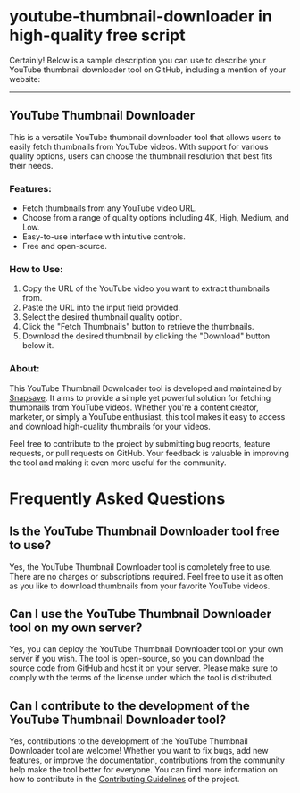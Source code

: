 # youtube-thumbnail-downloader in high-quality free script
Certainly! Below is a sample description you can use to describe your YouTube thumbnail downloader tool on GitHub, including a mention of your website:

---

## YouTube Thumbnail Downloader

This is a versatile YouTube thumbnail downloader tool that allows users to easily fetch thumbnails from YouTube videos. With support for various quality options, users can choose the thumbnail resolution that best fits their needs. 

### Features:
- Fetch thumbnails from any YouTube video URL.
- Choose from a range of quality options including 4K, High, Medium, and Low.
- Easy-to-use interface with intuitive controls.
- Free and open-source.

### How to Use:
1. Copy the URL of the YouTube video you want to extract thumbnails from.
2. Paste the URL into the input field provided.
3. Select the desired thumbnail quality option.
4. Click the "Fetch Thumbnails" button to retrieve the thumbnails.
5. Download the desired thumbnail by clicking the "Download" button below it.

### About:
This YouTube Thumbnail Downloader tool is developed and maintained by [Snapsave](https://snapsave.link). It aims to provide a simple yet powerful solution for fetching thumbnails from YouTube videos. Whether you're a content creator, marketer, or simply a YouTube enthusiast, this tool makes it easy to access and download high-quality thumbnails for your videos.

Feel free to contribute to the project by submitting bug reports, feature requests, or pull requests on GitHub. Your feedback is valuable in improving the tool and making it even more useful for the community.

# Frequently Asked Questions

## Is the YouTube Thumbnail Downloader tool free to use?

Yes, the YouTube Thumbnail Downloader tool is completely free to use. There are no charges or subscriptions required. Feel free to use it as often as you like to download thumbnails from your favorite YouTube videos.

## Can I use the YouTube Thumbnail Downloader tool on my own server?

Yes, you can deploy the YouTube Thumbnail Downloader tool on your own server if you wish. The tool is open-source, so you can download the source code from GitHub and host it on your server. Please make sure to comply with the terms of the license under which the tool is distributed.

## Can I contribute to the development of the YouTube Thumbnail Downloader tool?

Yes, contributions to the development of the YouTube Thumbnail Downloader tool are welcome! Whether you want to fix bugs, add new features, or improve the documentation, contributions from the community help make the tool better for everyone. You can find more information on how to contribute in the [Contributing Guidelines](CONTRIBUTING.md) of the project.

